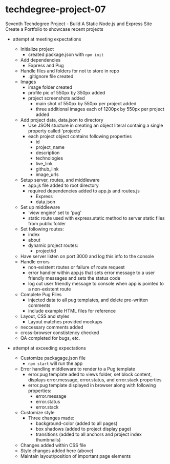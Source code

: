 # techdegree-project-07
Seventh Techdegree Project - Build A Static Node.js and Express Site <br>
Create a Portfolio to showcase recent projects

* attempt at meeting expectations
    * Initialize project
        * created package.json with ```npm init```
    * Add dependencies
        * Express and Pug
    * Handle files and folders for not to store in repo
        * .gitignore file created
    * Images
        * image folder created
        * profile pic of 550px by 350px added
        * project screenshots added
            * main shot of 550px by 550px per project added
            * three additional images each of 1200px by 550px per project added
    * Add project data, data.json to directory
        * Use JSON stucture in creating an object literal containg a single property called 'projects'
        * each project object contains following properties
            * id
            * project_name
            * description
            * technologies
            * live_link
            * github_link
            * image_urls
    * Setup server, routes, and middleware
        * app.js file added to root directory
        * required dependencies added to app.js and routes.js
            * Express
            * data.json
    * Set up middleware
        * 'view engine' set to 'pug'
        * static route used with express.static method to server static files from public folder
    * Set following routes:
        * index
        * about
        * dynamic project routes:
            * project/id
    * Have server listen on port 3000 and log this info to the console
    * Handle errors
        * non-existent routes or failure of route request 
        * error handler within app.js that sets error message to a user friendly messages and sets the status code
        * log out user friendly message to console when app is pointed to a non-existent route
    * Complete Pug Files
        * injected data to all pug templates, and delete pre-written comments
        * include example HTML files for reference
    * Layout, CSS and styles
        * Layout matches provided mockups
    * neccessary comments added
    * cross-browser constistency checked
    * QA completed for bugs, etc.

* attempt at exceeding expectations
    * Customize packagage.json file
        * ```npm start``` will run the app
    * Error handling middleware to render to a Pug template
        * error.pug template aded to views folder, set block content, displays error.message, error.status, and error.stack properties
        * error.pug template displayed in browser along with following properties:
            * error.message
            * error.status
            * error.stack
    * Customize style
        * Three changes made:
            * background-color (added to all pages)
            * box shadows (added to project display page)
            * transitions (added to all anchors and project index thumbnails)
    * Changes added within CSS file
    * Style changes added here (above)
    * Maintain layout/position of important page elements
